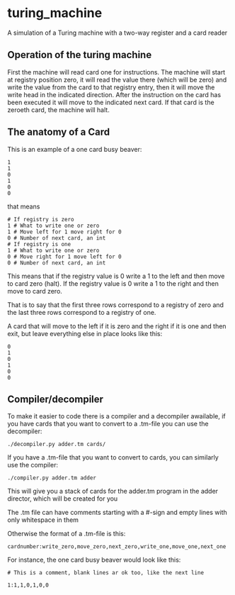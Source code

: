 # turing_machine
A simulation of a Turing machine with a two-way register and a card reader

## Operation of the turing machine
First the machine will read card one for instructions. The machine will start at registry position zero, it will read the value there (which will be zero) and write the value from the card to that registry entry, then it will move the write head in the indicated direction. After the instruction on the card has been executed it will move to the indicated next card. If that card is the zeroeth card, the machine will halt.

## The anatomy of a Card
This is an example of a one card busy beaver:
```
1
1
0 
1
0
0
````
that means
```
# If registry is zero
1 # What to write one or zero
1 # Move left for 1 move right for 0
0 # Number of next card, an int 
# If registry is one
1 # What to write one or zero
0 # Move right for 1 move left for 0
0 # Number of next card, an int
````

This means that if the registry value is 0 write a 1 to the left and then move to card zero (halt). If the registry value is 0 write a 1 to the right and then move to card zero.

That is to say that the first three rows correspond to a registry of zero and the last three rows correspond to a registry of one.

A card that will move to the left if it is zero and the right if it is one and then exit, but leave everything else in place looks like this:
```
0
1
0
1
0
0
```

## Compiler/decompiler
To make it easier to code there is a compiler and a decompiler awailable, if you have cards that you want to convert to a .tm-file you can use the decompiler:
```
./decompiler.py adder.tm cards/
```

If you have a .tm-file that you want to convert to cards, you can similarly use the compiler:
```
./compiler.py adder.tm adder
```
This will give you a stack of cards for the adder.tm program in the adder director, which will be created for you

The .tm file can have comments starting with a #-sign and empty lines with only whitespace in them

Otherwise the format of a .tm-file is this:
```
cardnumber:write_zero,move_zero,next_zero,write_one,move_one,next_one
```

For instance, the one card busy beaver would look like this:
```
# This is a comment, blank lines ar ok too, like the next line

1:1,1,0,1,0,0
````

